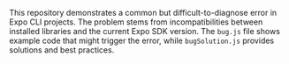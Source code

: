 This repository demonstrates a common but difficult-to-diagnose error in Expo CLI projects. The problem stems from incompatibilities between installed libraries and the current Expo SDK version.  The `bug.js` file shows example code that might trigger the error, while `bugSolution.js` provides solutions and best practices.